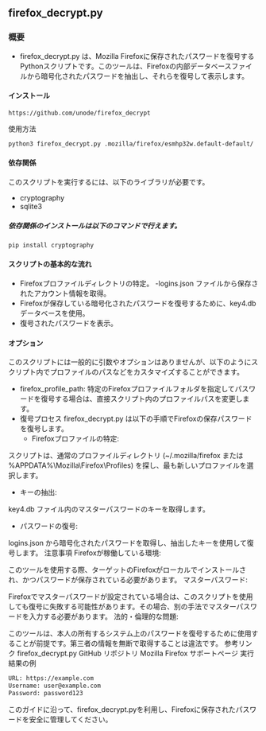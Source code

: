 ## firefox_decrypt.py
### 概要
- firefox_decrypt.py は、Mozilla Firefoxに保存されたパスワードを復号するPythonスクリプトです。このツールは、Firefoxの内部データベースファイルから暗号化されたパスワードを抽出し、それらを復号して表示します。
#### インストール
```url
https://github.com/unode/firefox_decrypt
```
使用方法

```bash
python3 firefox_decrypt.py .mozilla/firefox/esmhp32w.default-default/
```
#### 依存関係
このスクリプトを実行するには、以下のライブラリが必要です。
- cryptography
- sqlite3
##### 依存関係のインストールは以下のコマンドで行えます。
```bash
pip install cryptography
```
#### スクリプトの基本的な流れ
- Firefoxプロファイルディレクトリの特定。
-logins.json ファイルから保存されたアカウント情報を取得。
- Firefoxが保存している暗号化されたパスワードを復号するために、key4.db データベースを使用。
- 復号されたパスワードを表示。
#### オプション
このスクリプトには一般的に引数やオプションはありませんが、以下のようにスクリプト内でプロファイルのパスなどをカスタマイズすることができます。

- firefox_profile_path:
特定のFirefoxプロファイルフォルダを指定してパスワードを復号する場合は、直接スクリプト内のプロファイルパスを変更します。
- 復号プロセス
firefox_decrypt.py は以下の手順でFirefoxの保存パスワードを復号します。
  - Firefoxプロファイルの特定:

スクリプトは、通常のプロファイルディレクトリ (~/.mozilla/firefox または %APPDATA%\Mozilla\Firefox\Profiles\) を探し、最も新しいプロファイルを選択します。
- キーの抽出:

key4.db ファイル内のマスターパスワードのキーを取得します。
- パスワードの復号:

logins.json から暗号化されたパスワードを取得し、抽出したキーを使用して復号します。
注意事項
Firefoxが稼働している環境:

このツールを使用する際、ターゲットのFirefoxがローカルでインストールされ、かつパスワードが保存されている必要があります。
マスターパスワード:

Firefoxでマスターパスワードが設定されている場合は、このスクリプトを使用しても復号に失敗する可能性があります。その場合、別の手法でマスターパスワードを入力する必要があります。
法的・倫理的な問題:

このツールは、本人の所有するシステム上のパスワードを復号するために使用することが前提です。第三者の情報を無断で取得することは違法です。
参考リンク
firefox_decrypt.py GitHub リポジトリ
Mozilla Firefox サポートページ
実行結果の例
```bash
URL: https://example.com
Username: user@example.com
Password: password123
```
このガイドに沿って、firefox_decrypt.pyを利用し、Firefoxに保存されたパスワードを安全に管理してください。
